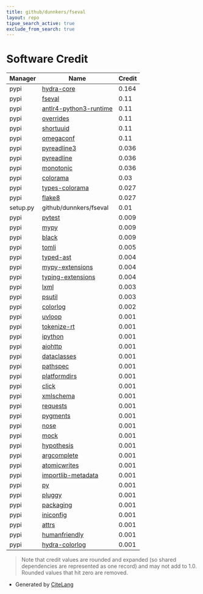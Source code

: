 ```yaml
---
title: github/dunnkers/fseval
layout: repo
tipue_search_active: true
exclude_from_search: true
---
```

# Software Credit

|Manager|Name|Credit|
|-------|----|------|
|pypi|[hydra-core](https://github.com/facebookresearch/hydra)|0.164|
|pypi|[fseval](https://github.com/dunnkers/fseval)|0.11|
|pypi|[antlr4-python3-runtime](http://www.antlr.org)|0.11|
|pypi|[overrides](https://github.com/mkorpela/overrides)|0.11|
|pypi|[shortuuid](https://github.com/skorokithakis/shortuuid/)|0.11|
|pypi|[omegaconf](https://github.com/omry/omegaconf)|0.11|
|pypi|[pyreadline3](https://pypi.python.org/pypi/pyreadline3/)|0.036|
|pypi|[pyreadline](http://ipython.org/pyreadline.html)|0.036|
|pypi|[monotonic](https://github.com/atdt/monotonic)|0.036|
|pypi|[colorama](https://github.com/tartley/colorama)|0.03|
|pypi|[types-colorama](https://github.com/python/typeshed)|0.027|
|pypi|[flake8](https://github.com/pycqa/flake8)|0.027|
|setup.py|github/dunnkers/fseval|0.01|
|pypi|[pytest](https://docs.pytest.org/en/latest/)|0.009|
|pypi|[mypy](http://www.mypy-lang.org/)|0.009|
|pypi|[black](https://github.com/psf/black)|0.009|
|pypi|[tomli](https://pypi.org/project/tomli)|0.005|
|pypi|[typed-ast](https://pypi.org/project/typed-ast)|0.004|
|pypi|[mypy-extensions](https://pypi.org/project/mypy-extensions)|0.004|
|pypi|[typing-extensions](https://pypi.org/project/typing-extensions)|0.004|
|pypi|[lxml](https://pypi.org/project/lxml)|0.003|
|pypi|[psutil](https://pypi.org/project/psutil)|0.003|
|pypi|[colorlog](https://github.com/borntyping/python-colorlog)|0.002|
|pypi|[uvloop](https://pypi.org/project/uvloop)|0.001|
|pypi|[tokenize-rt](https://pypi.org/project/tokenize-rt)|0.001|
|pypi|[ipython](https://pypi.org/project/ipython)|0.001|
|pypi|[aiohttp](https://pypi.org/project/aiohttp)|0.001|
|pypi|[dataclasses](https://pypi.org/project/dataclasses)|0.001|
|pypi|[pathspec](https://pypi.org/project/pathspec)|0.001|
|pypi|[platformdirs](https://pypi.org/project/platformdirs)|0.001|
|pypi|[click](https://pypi.org/project/click)|0.001|
|pypi|[xmlschema](https://pypi.org/project/xmlschema)|0.001|
|pypi|[requests](https://pypi.org/project/requests)|0.001|
|pypi|[pygments](https://pypi.org/project/pygments)|0.001|
|pypi|[nose](https://pypi.org/project/nose)|0.001|
|pypi|[mock](https://pypi.org/project/mock)|0.001|
|pypi|[hypothesis](https://pypi.org/project/hypothesis)|0.001|
|pypi|[argcomplete](https://pypi.org/project/argcomplete)|0.001|
|pypi|[atomicwrites](https://pypi.org/project/atomicwrites)|0.001|
|pypi|[importlib-metadata](https://pypi.org/project/importlib-metadata)|0.001|
|pypi|[py](https://pypi.org/project/py)|0.001|
|pypi|[pluggy](https://pypi.org/project/pluggy)|0.001|
|pypi|[packaging](https://pypi.org/project/packaging)|0.001|
|pypi|[iniconfig](https://pypi.org/project/iniconfig)|0.001|
|pypi|[attrs](https://pypi.org/project/attrs)|0.001|
|pypi|[humanfriendly](https://humanfriendly.readthedocs.io)|0.001|
|pypi|[hydra-colorlog](https://github.com/facebookresearch/hydra/)|0.001|


> Note that credit values are rounded and expanded (so shared dependencies are represented as one record) and may not add to 1.0. Rounded values that hit zero are removed.


- Generated by [CiteLang](https://github.com/vsoch/citelang)
